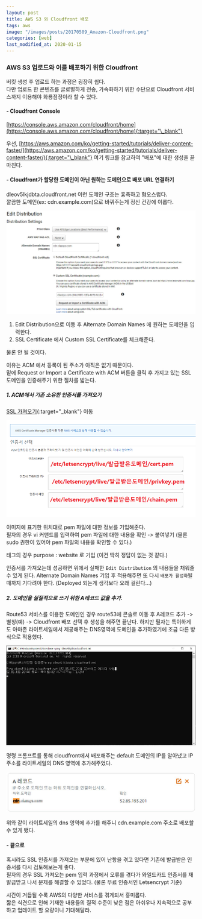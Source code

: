```yaml
---
layout: post
title: AWS S3 와 Cloudfront 배포
tags: aws
image: "/images/posts/20170509_Amazon-Cloudfront.png"
categories: [web]
last_modified_at: 2020-01-15
---
```


### AWS S3 업로드와 이를 배포하기 위한 Cloudfront

버킷 생성 후 업로드 하는 과정은 굉장히 쉽다.  
다만 업로드 한 콘텐츠를 글로벌하게 전송, 가속화하기 위한 수단으로 Cloudfront 서비스까지 이용해야 화룡점정이라 할 수 있다.

#### - Cloudfront Console

[https://console.aws.amazon.com/cloudfront/home](https://console.aws.amazon.com/cloudfront/home){:target="\_blank"}

우선, [https://aws.amazon.com/ko/getting-started/tutorials/deliver-content-faster/](https://aws.amazon.com/ko/getting-started/tutorials/deliver-content-faster/){:target="\_blank"} 여기 링크를 참고하여 "배포"에 대한 생성을 끝마친다.

#### - Cloudfront가 할당한 도메인이 아닌 원하는 도메인으로 배포 URL 연결하기

dleov5lkjdbta.cloudfront.net 이런 도메인 구조는 흉측하고 혐오스럽다.  
깔끔한 도메인(ex: cdn.example.com)으로 바꿔주는게 정신 건강에 이롭다.

![Cloudfront](/images/posts/aws-200115-1.jpg "Cloudfront")

1. Edit Distribution으로 이동 후 Alternate Domain Names 에 원하는 도메인을 입력한다.
2. SSL Certificate 에서 Custom SSL Certificate를 체크해준다.

물론 안 될 것이다.

이유는 ACM 에서 등록이 된 주소가 아직은 없기 때문이다.  
밑에 Request or Import a Certificate with ACM 버튼을 클릭 후 가지고 있는 SSL 도메인을 인증해주기 위한 절차를 밟는다.

##### 1. ACM에서 기존 소유한 인증서를 가져오기

[SSL 가져오기](https://console.aws.amazon.com/acm/home?region=us-east-1#/importwizard/){:target="\_blank"} 이동

![Cloudfront2](/images/posts/aws-200115-2.png "Cloudfront2")

이미지에 표기한 위치대로 pem 파일에 대한 정보를 기입해준다.  
필자의 경우 vi 커맨드를 입력하여 pem 파일에 대한 내용을 확인 -> 붙여넣기 (물론 sudo 권한이 있어야 pem 파일의 내용을 확인할 수 있다.)

태그의 경우 purpose : website 로 기입 (이건 딱히 정답이 없는 것 같다.)

인증서를 가져오는데 성공하면 위에서 실패한 `Edit Distribution` 의 내용들을 채워줄 수 있게 된다.
Alternate Domain Names 기입 후 적용해주면 또 다시 `배포가 활성화`될 때까지 기다려야 한다. (Deployed 되는게 생각보다 오래 걸린다...)

##### 2. 도메인을 실질적으로 쓰기 위한 A레코드 값을 추가.

Route53 서비스를 이용한 도메인인 경우 route53에 콘솔로 이동 후 A레코드 추가 -> 별칭(예) -> Cloudfront 배포 선택 후 생성을 해주면 끝난다.
하지만 필자는 특이하게도 아마존 라이트세일에서 제공해주는 DNS영역에 도메인을 추가하였기에 조금 다른 방식으로 적용했다.

![Cloudfront3](/images/posts/aws-200115-3.jpg "Cloudfront3")

명령 프롬프트를 통해 cloudfront에서 배포해주는 default 도메인의 IP를 알아냈고 IP 주소를 라이트세일의 DNS 영역에 추가해주었다.

![Cloudfront4](/images/posts/aws-200115-4.jpg "Cloudfront4")

위와 같이 라이트세일의 dns 영역에 추가를 해주니 cdn.example.com 주소로 배포할 수 있게 됐다.

#### - 끝으로

혹시라도 SSL 인증서를 가져오는 부분에 있어 난항을 겪고 있다면 기존에 발급받은 인증서를 다시 검토해보는게 좋다.  
필자의 경우 SSL 가져오는 pem 입력 과정에서 오류를 겪다가 와일드카드 인증서를 재발급받고 나서 문제를 해결할 수 있었다. (물론 무료 인증서인 Letsencrypt 기준)

시간이 거듭될 수록 AWS의 다양한 서비스를 겪게되서 흥미롭다.  
짧은 식견으로 인해 기재한 내용들의 질적 수준이 낮은 점은 아쉬우나 지속적으로 공부하고 업데이트 할 요량이니 기대해달라.
